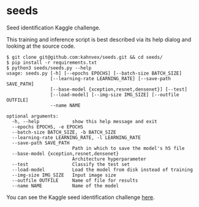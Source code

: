 # seeds

Seed identification Kaggle challenge.

This training and inference script is best described via its help
dialog and looking at the source code.

```
$ git clone git@github.com:kahnvex/seeds.git && cd seeds/
$ pip install -r requirements.txt
$ python3 seeds/seeds.py --help
usage: seeds.py [-h] [--epochs EPOCHS] [--batch-size BATCH_SIZE]
                [--learning-rate LEARNING_RATE] [--save-path SAVE_PATH]
                [--base-model {xception,resnet,densenet}] [--test]
                [--load-model] [--img-size IMG_SIZE] [--outfile OUTFILE]
                --name NAME

optional arguments:
  -h, --help            show this help message and exit
  --epochs EPOCHS, -e EPOCHS
  --batch-size BATCH_SIZE, -b BATCH_SIZE
  --learning-rate LEARNING_RATE, -l LEARNING_RATE
  --save-path SAVE_PATH
                        Path in which to save the model's h5 file
  --base-model {xception,resnet,densenet}
                        Architecture hyperparameter
  --test                Classify the test set
  --load-model          Load the model from disk instead of training
  --img-size IMG_SIZE   Input image size
  --outfile OUTFILE     Name of file for results
  --name NAME           Name of the model
```

You can see the Kaggle seed identification challenge [here](https://www.kaggle.com/c/plant-seedlings-classification). 
